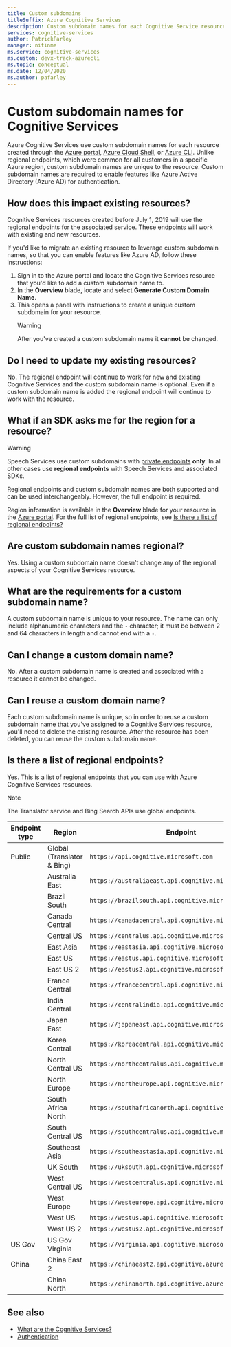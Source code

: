 ```yaml
---
title: Custom subdomains
titleSuffix: Azure Cognitive Services
description: Custom subdomain names for each Cognitive Service resource are created through the Azure portal, Azure Cloud Shell, or Azure CLI.
services: cognitive-services
author: PatrickFarley
manager: nitinme
ms.service: cognitive-services
ms.custom: devx-track-azurecli
ms.topic: conceptual
ms.date: 12/04/2020
ms.author: pafarley
---
```


# Custom subdomain names for Cognitive Services

Azure Cognitive Services use custom subdomain names for each resource created through the [Azure portal](https://portal.azure.com), [Azure Cloud Shell](https://azure.microsoft.com/features/cloud-shell/), or [Azure CLI](/cli/azure/install-azure-cli). Unlike regional endpoints, which were common for all customers in a specific Azure region, custom subdomain names are unique to the resource. Custom subdomain names are required to enable features like Azure Active Directory (Azure AD) for authentication.

## How does this impact existing resources?

Cognitive Services resources created before July 1, 2019 will use the regional endpoints for the associated service. These endpoints will work with existing and new resources.

If you'd like to migrate an existing resource to leverage custom subdomain names, so that you can enable features like Azure AD, follow these instructions:

1. Sign in to the Azure portal and locate the Cognitive Services resource that you'd like to add a custom subdomain name to.
2. In the **Overview** blade, locate and select **Generate Custom Domain Name**.
3. This opens a panel with instructions to create a unique custom subdomain for your resource.
   > [!WARNING]
   > After you've created a custom subdomain name it **cannot** be changed.

## Do I need to update my existing resources?

No. The regional endpoint will continue to work for new and existing Cognitive Services and the custom subdomain name is optional. Even if a custom subdomain name is added the regional endpoint will continue to work with the resource.

## What if an SDK asks me for the region for a resource?

> [!WARNING]
> Speech Services use custom subdomains with [private endpoints](Speech-Service/speech-services-private-link.md) **only**. In all other cases use **regional endpoints** with Speech Services and associated SDKs.

Regional endpoints and custom subdomain names are both supported and can be used interchangeably. However, the full endpoint is required.

Region information is available in the **Overview** blade for your resource in the [Azure portal](https://portal.azure.com). For the full list of regional endpoints, see [Is there a list of regional endpoints?](#is-there-a-list-of-regional-endpoints)

## Are custom subdomain names regional?

Yes. Using a custom subdomain name doesn't change any of the regional aspects of your Cognitive Services resource.

## What are the requirements for a custom subdomain name?

A custom subdomain name is unique to your resource. The name can only include alphanumeric characters and the `-` character; it must be between 2 and 64 characters in length and cannot end with a `-`.

## Can I change a custom domain name?

No. After a custom subdomain name is created and associated with a resource it cannot be changed.

## Can I reuse a custom domain name?

Each custom subdomain name is unique, so in order to reuse a custom subdomain name that you've assigned to a Cognitive Services resource, you'll need to delete the existing resource. After the resource has been deleted, you can reuse the custom subdomain name.

## Is there a list of regional endpoints?

Yes. This is a list of regional endpoints that you can use with Azure Cognitive Services resources.

> [!NOTE]
> The Translator service and Bing Search APIs use global endpoints.

| Endpoint type | Region | Endpoint |
|---------------|--------|----------|
| Public | Global (Translator & Bing) | `https://api.cognitive.microsoft.com` |
| | Australia East | `https://australiaeast.api.cognitive.microsoft.com` |
| | Brazil South | `https://brazilsouth.api.cognitive.microsoft.com` |
| | Canada Central | `https://canadacentral.api.cognitive.microsoft.com` |
| | Central US | `https://centralus.api.cognitive.microsoft.com` |
| | East Asia | `https://eastasia.api.cognitive.microsoft.com` |
| | East US | `https://eastus.api.cognitive.microsoft.com` |
| | East US 2 | `https://eastus2.api.cognitive.microsoft.com` |
| | France Central | `https://francecentral.api.cognitive.microsoft.com` |
| | India Central | `https://centralindia.api.cognitive.microsoft.com` |
| | Japan East | `https://japaneast.api.cognitive.microsoft.com` |
| | Korea Central | `https://koreacentral.api.cognitive.microsoft.com` |
| | North Central US | `https://northcentralus.api.cognitive.microsoft.com` |
| | North Europe | `https://northeurope.api.cognitive.microsoft.com` |
| | South Africa North | `https://southafricanorth.api.cognitive.microsoft.com` |
| | South Central US | `https://southcentralus.api.cognitive.microsoft.com` |
| | Southeast Asia | `https://southeastasia.api.cognitive.microsoft.com` |
| | UK South | `https://uksouth.api.cognitive.microsoft.com` |
| | West Central US | `https://westcentralus.api.cognitive.microsoft.com` |
| | West Europe | `https://westeurope.api.cognitive.microsoft.com` |
| | West US | `https://westus.api.cognitive.microsoft.com` |
| | West US 2 | `https://westus2.api.cognitive.microsoft.com` |
| US Gov | US Gov Virginia | `https://virginia.api.cognitive.microsoft.us` |
| China | China East 2 | `https://chinaeast2.api.cognitive.azure.cn` |
| | China North | `https://chinanorth.api.cognitive.azure.cn` |

## See also

* [What are the Cognitive Services?](./what-are-cognitive-services.md)
* [Authentication](authentication.md)
